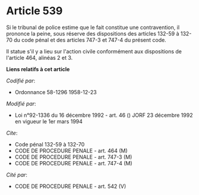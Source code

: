 # Article 539

Si le tribunal de police estime que le fait constitue une contravention, il prononce la peine, sous réserve des dispositions
des articles 132-59 à 132-70 du code pénal et des articles 747-3 et 747-4 du présent code.

Il statue s'il y a lieu sur l'action civile conformément aux dispositions de l'article 464, alinéas 2 et 3.

**Liens relatifs à cet article**

_Codifié par_:

  - Ordonnance 58-1296 1958-12-23

_Modifié par_:

  - Loi n°92-1336 du 16 décembre 1992 - art. 46 () JORF 23 décembre 1992 en vigueur le 1er mars 1994

_Cite_:

  - Code pénal 132-59 à 132-70
  - CODE DE PROCEDURE PENALE - art. 464 (M)
  - CODE DE PROCEDURE PENALE - art. 747-3 (M)
  - CODE DE PROCEDURE PENALE - art. 747-4 (M)

_Cité par_:

  - CODE DE PROCEDURE PENALE - art. 542 (V)
